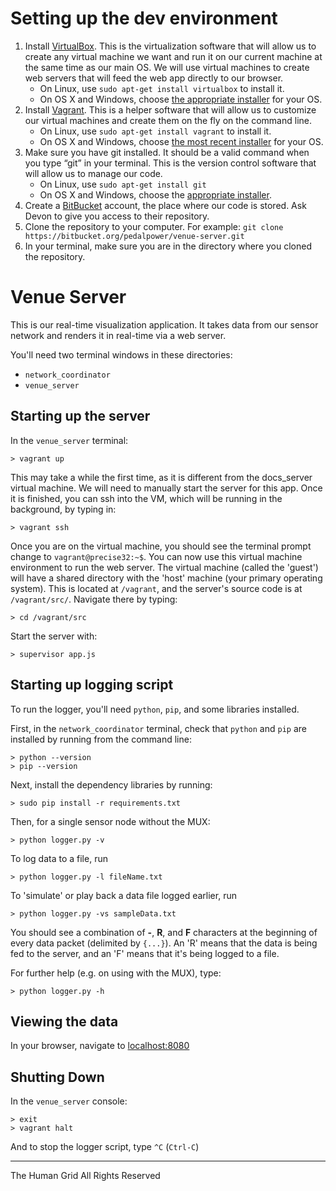 

# Setting up the dev environment #

1. Install [VirtualBox](https://www.virtualbox.org/). This is the virtualization software that will allow us to create any virtual machine we want and run it on our current machine at the same time as our main OS. We will use virtual machines to create web servers that will feed the web app directly to our browser.
    * On Linux, use `sudo apt-get install virtualbox` to install it.
    * On OS X and Windows, choose [the appropriate installer](https://www.virtualbox.org/wiki/Downloads) for your OS.
2. Install [Vagrant](http://www.vagrantup.com/). This is a helper software that will allow us to customize our virtual machines and create them on the fly on the command line.
    * On Linux, use `sudo apt-get install vagrant` to install it.
    * On OS X and Windows, choose [the most recent installer](http://downloads.vagrantup.com/) for your OS.
3. Make sure you have git installed. It should be a valid command when you type “git” in your terminal. This is the version control software that will allow us to manage our code.
    * On Linux, use `sudo apt-get install git`
    * On OS X and Windows, choose the [appropriate installer](http://git-scm.com/downloads).
4. Create a [BitBucket](https://bitbucket.org/) account, the place where our code is stored. Ask Devon to give you access to their repository.
5. Clone the repository to your computer. For example: `git clone https://bitbucket.org/pedalpower/venue-server.git`
6. In your terminal, make sure you are in the directory where you cloned the repository.



# Venue Server

This is our real-time visualization application. It takes data from our sensor network and renders it in real-time via a web server.


You'll need two terminal windows in these directories:

* `network_coordinator`
* `venue_server`


## Starting up the server

In the `venue_server` terminal:

    > vagrant up

This may take a while the first time, as it is different from the docs_server virtual machine. We will need to manually start the server for this app. Once it is finished, you can ssh into the VM, which will be running in the background, by typing in:

    > vagrant ssh

Once you are on the virtual machine, you should see the terminal prompt change to `vagrant@precise32:~$`. You can now use this virtual machine environment to run the web server. The virtual machine (called the 'guest') will have a shared directory with the 'host' machine (your primary operating system). This is located at `/vagrant`, and the server's source code is at `/vagrant/src/`. Navigate there by typing:

    > cd /vagrant/src

Start the server with:

    > supervisor app.js


## Starting up logging script

To run the logger, you'll need `python`, `pip`, and some libraries installed.

First, in the `network_coordinator` terminal, check that `python` and `pip` are installed by running from the command line:

    > python --version
    > pip --version

Next, install the dependency libraries by running:

    > sudo pip install -r requirements.txt

Then, for a single sensor node without the MUX:

    > python logger.py -v

To log data to a file, run

    > python logger.py -l fileName.txt

To 'simulate' or play back a data file logged earlier, run

    > python logger.py -vs sampleData.txt

You should see a combination of **-**, **R**, and **F** characters at the beginning of every data packet (delimited by `{...}`). An 'R' means that the data is being fed to the server, and an 'F' means that it's being logged to a file.


For further help (e.g. on using with the MUX), type:

    > python logger.py -h


## Viewing the data


In your browser, navigate to [localhost:8080](localhost:8080)


## Shutting Down

In the `venue_server` console:

    > exit
    > vagrant halt

And to stop the logger script, type `^C` (`Ctrl-C`)





-----------


The Human Grid
All Rights Reserved

